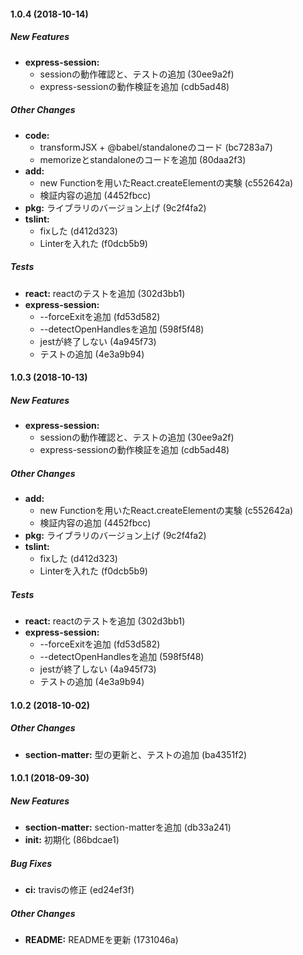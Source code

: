 #### 1.0.4 (2018-10-14)

##### New Features

* **express-session:**
  *  sessionの動作確認と、テストの追加 (30ee9a2f)
  *  express-sessionの動作検証を追加 (cdb5ad48)

##### Other Changes

* **code:**
  *  transformJSX + @babel/standaloneのコード (bc7283a7)
  *  memorizeとstandaloneのコードを追加 (80daa2f3)
* **add:**
  *  new Functionを用いたReact.createElementの実験 (c552642a)
  *  検証内容の追加 (4452fbcc)
* **pkg:**  ライブラリのバージョン上げ (9c2f4fa2)
* **tslint:**
  *  fixした (d412d323)
  *  Linterを入れた (f0dcb5b9)

##### Tests

* **react:**  reactのテストを追加 (302d3bb1)
* **express-session:**
  *  --forceExitを追加 (fd53d582)
  *  --detectOpenHandlesを追加 (598f5f48)
  *  jestが終了しない (4a945f73)
  *  テストの追加 (4e3a9b94)

#### 1.0.3 (2018-10-13)

##### New Features

* **express-session:**
  *  sessionの動作確認と、テストの追加 (30ee9a2f)
  *  express-sessionの動作検証を追加 (cdb5ad48)

##### Other Changes

* **add:**
  *  new Functionを用いたReact.createElementの実験 (c552642a)
  *  検証内容の追加 (4452fbcc)
* **pkg:**  ライブラリのバージョン上げ (9c2f4fa2)
* **tslint:**
  *  fixした (d412d323)
  *  Linterを入れた (f0dcb5b9)

##### Tests

* **react:**  reactのテストを追加 (302d3bb1)
* **express-session:**
  *  --forceExitを追加 (fd53d582)
  *  --detectOpenHandlesを追加 (598f5f48)
  *  jestが終了しない (4a945f73)
  *  テストの追加 (4e3a9b94)

#### 1.0.2 (2018-10-02)

##### Other Changes

* **section-matter:**  型の更新と、テストの追加 (ba4351f2)

#### 1.0.1 (2018-09-30)

##### New Features

* **section-matter:**  section-matterを追加 (db33a241)
* **init:**  初期化 (86bdcae1)

##### Bug Fixes

* **ci:**  travisの修正 (ed24ef3f)

##### Other Changes

* **README:**  READMEを更新 (1731046a)

